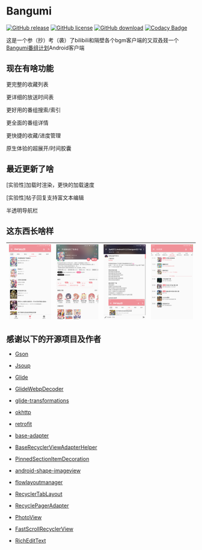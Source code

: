 # Bangumi
[![GitHub release](https://img.shields.io/github/release/ekibun/Bangumi.svg)](https://github.com/ekibun/Bangumi/releases)
[![GitHub license](https://img.shields.io/github/license/ekibun/Bangumi.svg)](https://github.com/ekibun/Bangumi)
[![GitHub download](https://img.shields.io/github/downloads/ekibun/Bangumi/total.svg)](https://github.com/ekibun/Bangumi/releases)
[![Codacy Badge](https://api.codacy.com/project/badge/Grade/5ece30aa9efd456ea07f96fff1a914c5)](https://www.codacy.com/manual/ekibun/Bangumi?utm_source=github.com&amp;utm_medium=referral&amp;utm_content=ekibun/Bangumi&amp;utm_campaign=Badge_Grade)

这是一个参（抄）考（袭）了bilibili和隔壁各个bgm客户端的又双叒叕一个[Bangumi番组计划](https://bgm.tv)Android客户端

## 现在有啥功能

更完整的收藏列表

更详细的放送时间表

更好用的番组搜索/索引

更全面的番组详情

更快捷的收藏/进度管理

原生体验的超展开/时间胶囊

## 最近更新了啥

\[实验性]加载时渲染，更快的加载速度

\[实验性]帖子回复支持富文本编辑

半透明导航栏

## 这东西长啥样

| ![](./images/prev1.png) | ![](./images/prev2.png) | ![](./images/prev3.png) | ![](./images/prev4.png) |
| ---- | ---- | ---- | ---- |

## 感谢以下的开源项目及作者

-   [Gson](https://github.com/google/gson)

-   [Jsoup](https://jsoup.org/)

-   [Glide](https://github.com/bumptech/glide)

-   [GlideWebpDecoder](https://github.com/zjupure/GlideWebpDecoder)

-   [glide-transformations](https://github.com/wasabeef/glide-transformations)

-   [okhttp](https://github.com/square/okhttp)

-   [retrofit](https://github.com/square/retrofit)

-   [base-adapter](https://github.com/hongyangAndroid/baseAdapter)

-   [BaseRecyclerViewAdapterHelper](https://github.com/CymChad/BaseRecyclerViewAdapterHelper)

-   [PinnedSectionItemDecoration](https://github.com/oubowu/PinnedSectionItemDecoration)

-   [android-shape-imageview](https://github.com/siyamed/android-shape-imageview)

-   [flowlayoutmanager](https://github.com/xiaofeng-han/AndroidLibs/tree/master/flowlayoutmanager)

-   [RecyclerTabLayout](https://github.com/nshmura/RecyclerTabLayout)

-   [RecyclePagerAdapter](https://github.com/AlexMofer/RecyclePagerAdapter)

-   [PhotoView](https://github.com/chrisbanes/PhotoView)

-   [FastScrollRecyclerView](https://github.com/timusus/RecyclerView-FastScroll)

-   [RichEditText](https://github.com/awarmisland/RichEditText)

